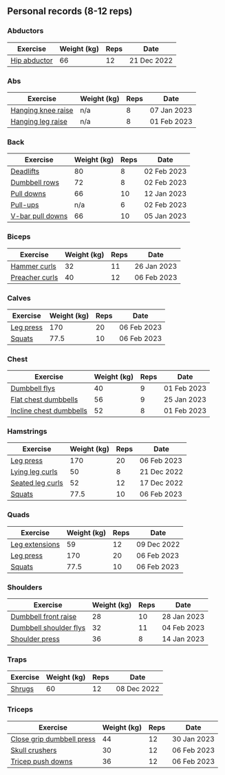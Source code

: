## Personal records (8-12 reps)

### Abductors

| Exercise | Weight (kg) | Reps | Date |
| -------- | ----------- | ---- | ---- |
| [Hip abductor](reports/exercises/hip-abductor.md) | 66 | 12 | 21 Dec 2022 |

### Abs

| Exercise | Weight (kg) | Reps | Date |
| -------- | ----------- | ---- | ---- |
| [Hanging knee raise](reports/exercises/hanging-knee-raise.md) | n/a | 8 | 07 Jan 2023 |
| [Hanging leg raise](reports/exercises/hanging-leg-raise.md) | n/a | 8 | 01 Feb 2023 |

### Back

| Exercise | Weight (kg) | Reps | Date |
| -------- | ----------- | ---- | ---- |
| [Deadlifts](reports/exercises/deadlifts.md) | 80 | 8 | 02 Feb 2023 |
| [Dumbbell rows](reports/exercises/dumbbell-rows.md) | 72 | 8 | 02 Feb 2023 |
| [Pull downs](reports/exercises/pull-downs.md) | 66 | 10 | 12 Jan 2023 |
| [Pull-ups](reports/exercises/pull-ups.md) | n/a | 6 | 02 Feb 2023 |
| [V-bar pull downs](reports/exercises/v-bar-pull-downs.md) | 66 | 10 | 05 Jan 2023 |

### Biceps

| Exercise | Weight (kg) | Reps | Date |
| -------- | ----------- | ---- | ---- |
| [Hammer curls](reports/exercises/hammer-curls.md) | 32 | 11 | 26 Jan 2023 |
| [Preacher curls](reports/exercises/preacher-curls.md) | 40 | 12 | 06 Feb 2023 |

### Calves

| Exercise | Weight (kg) | Reps | Date |
| -------- | ----------- | ---- | ---- |
| [Leg press](reports/exercises/leg-press.md) | 170 | 20 | 06 Feb 2023 |
| [Squats](reports/exercises/squats.md) | 77.5 | 10 | 06 Feb 2023 |

### Chest

| Exercise | Weight (kg) | Reps | Date |
| -------- | ----------- | ---- | ---- |
| [Dumbbell flys](reports/exercises/dumbbell-flys.md) | 40 | 9 | 01 Feb 2023 |
| [Flat chest dumbbells](reports/exercises/flat-chest-dumbbells.md) | 56 | 9 | 25 Jan 2023 |
| [Incline chest dumbbells](reports/exercises/incline-chest-dumbbells.md) | 52 | 8 | 01 Feb 2023 |

### Hamstrings

| Exercise | Weight (kg) | Reps | Date |
| -------- | ----------- | ---- | ---- |
| [Leg press](reports/exercises/leg-press.md) | 170 | 20 | 06 Feb 2023 |
| [Lying leg curls](reports/exercises/lying-leg-curls.md) | 50 | 8 | 21 Dec 2022 |
| [Seated leg curls](reports/exercises/seated-leg-curls.md) | 52 | 12 | 17 Dec 2022 |
| [Squats](reports/exercises/squats.md) | 77.5 | 10 | 06 Feb 2023 |

### Quads

| Exercise | Weight (kg) | Reps | Date |
| -------- | ----------- | ---- | ---- |
| [Leg extensions](reports/exercises/leg-extensions.md) | 59 | 12 | 09 Dec 2022 |
| [Leg press](reports/exercises/leg-press.md) | 170 | 20 | 06 Feb 2023 |
| [Squats](reports/exercises/squats.md) | 77.5 | 10 | 06 Feb 2023 |

### Shoulders

| Exercise | Weight (kg) | Reps | Date |
| -------- | ----------- | ---- | ---- |
| [Dumbbell front raise](reports/exercises/dumbbell-front-raise.md) | 28 | 10 | 28 Jan 2023 |
| [Dumbbell shoulder flys](reports/exercises/dumbbell-shoulder-flys.md) | 32 | 11 | 04 Feb 2023 |
| [Shoulder press](reports/exercises/shoulder-press.md) | 36 | 8 | 14 Jan 2023 |

### Traps

| Exercise | Weight (kg) | Reps | Date |
| -------- | ----------- | ---- | ---- |
| [Shrugs](reports/exercises/shrugs.md) | 60 | 12 | 08 Dec 2022 |

### Triceps

| Exercise | Weight (kg) | Reps | Date |
| -------- | ----------- | ---- | ---- |
| [Close grip dumbbell press](reports/exercises/close-grip-dumbbell-press.md) | 44 | 12 | 30 Jan 2023 |
| [Skull crushers](reports/exercises/skull-crushers.md) | 30 | 12 | 06 Feb 2023 |
| [Tricep push downs](reports/exercises/tricep-push-downs.md) | 36 | 12 | 06 Feb 2023 |
